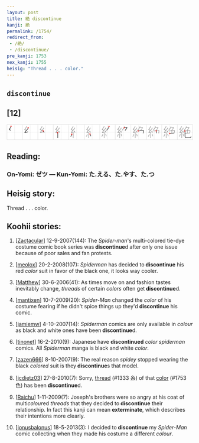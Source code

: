 ```yaml
---
layout: post
title: 絶 discontinue
kanji: 絶
permalink: /1754/
redirect_from:
 - /絶/
 - /discontinue/
pre_kanji: 1753
nex_kanji: 1755
heisig: "Thread . . . color."
---
```


## `discontinue`

## [12]

<div class="stroke"><img src="../images/E7B5B6.png" /></div>

## Reading:

### On-Yomi: ゼツ &mdash; Kun-Yomi: た.える、た.やす、た.つ

## Heisig story:

Thread . . . color.

## Koohii stories:

1) [<a href="http://kanji.koohii.com/profile/Zactacular">Zactacular</a>] 12-9-2007(144): The <em>Spider-man</em>&#039;s multi-colored tie-dye costume comic book series was<strong> discontinue</strong>d after only one issue because of poor sales and fan protests.

2) [<a href="http://kanji.koohii.com/profile/meolox">meolox</a>] 20-2-2008(107): <em>Spiderman</em> has decided to<strong> discontinue</strong> his red <em>color</em> suit in favor of the black one, it looks way cooler.

3) [<a href="http://kanji.koohii.com/profile/Matthew">Matthew</a>] 30-6-2006(41): As times move on and fashion tastes inevitably change, <em>threads</em> of certain <em>colors</em> often get<strong> discontinue</strong>d.

4) [<a href="http://kanji.koohii.com/profile/mantixen">mantixen</a>] 10-7-2009(20): <em>Spider-Man</em> changed the <em>color</em> of his costume fearing if he didn&#039;t spice things up they&#039;d<strong> discontinue</strong> his comic.

5) [<a href="http://kanji.koohii.com/profile/jamiemw">jamiemw</a>] 4-10-2007(14): <em>Spiderman</em> comics are only available in <em>colour</em> as black and white ones have been<strong> discontinue</strong>d.

6) [<a href="http://kanji.koohii.com/profile/tinonet">tinonet</a>] 16-2-2010(9): Japanese have <strong>discontinued</strong> <em>color</em> <em>spiderman</em> comics. All <em>Spiderman</em> manga is black and white <em>color</em>.

7) [<a href="http://kanji.koohii.com/profile/zazen666">zazen666</a>] 8-10-2007(9): The real reason <em>spidey</em> stopped wearing the black <em>colored</em> suit is they<strong> discontinue</strong>s that model.

8) [<a href="http://kanji.koohii.com/profile/jcdietz03">jcdietz03</a>] 27-8-2010(7): Sorry, <a href="../1333">thread</a> (#1333 糸) of that <a href="../1753">color</a> (#1753 色) has been<strong> discontinue</strong>d.

9) [<a href="http://kanji.koohii.com/profile/Raichu">Raichu</a>] 1-11-2009(7): Joseph&#039;s brothers were so angry at his coat of multi<em>colour</em>ed <em>threads</em> that they decided to<strong> discontinue</strong> their relationship. In fact this kanji can mean <strong>exterminate</strong>, which describes their intentions more clearly.

10) [<a href="http://kanji.koohii.com/profile/jonusbalonus">jonusbalonus</a>] 18-5-2013(3): I decided to<strong> discontinue</strong> my <em>Spider-Man</em> comic collecting when they made his costume a different <em>colour</em>.
